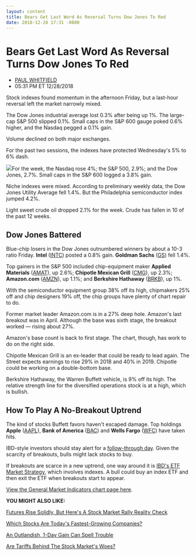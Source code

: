 ```yaml
---
layout: content
title: Bears Get Last Word As Reversal Turns Dow Jones To Red
date: 2018-12-28 17:31 -0800
---
```



Bears Get Last Word As Reversal Turns Dow Jones To Red
=======================================================




* [PAUL WHITFIELD](https://www.investors.com/author/whitfieldp/ "Posts by PAUL WHITFIELD")
* 05:31 PM ET 12/28/2018




Stock indexes found momentum in the afternoon Friday, but a last-hour reversal left the market narrowly mixed.




The Dow Jones industrial average lost 0.3% after being up 1%. The large-cap S&P 500 slipped 0.1%. Small caps in the S&P 600 gauge poked 0.6% higher, and the Nasdaq pegged a 0.1% gain.


Volume declined on both major exchanges.


For the past two sessions, the indexes have protected Wednesday's 5% to 6% dash.


![](https://www.investors.com/wp-content/uploads/2018/12/MP122818-298x300.jpg)For the week, the Nasdaq rose 4%; the S&P 500, 2.9%; and the Dow Jones, 2.7%. Small caps in the S&P 600 logged a 3.8% gain.


Niche indexes were mixed. According to preliminary weekly data, the Dow Jones Utility Average fell 1.4%. But the Philadelphia semiconductor index jumped 4.2%.


Light sweet crude oil dropped 2.1% for the week. Crude has fallen in 10 of the past 12 weeks.


Dow Jones Battered
------------------


Blue-chip losers in the Dow Jones outnumbered winners by about a 10-3 ratio Friday. **Intel** ([INTC](https://research.investors.com/quote.aspx?symbol=INTC)) posted a 0.8% gain. **Goldman Sachs** ([GS](https://research.investors.com/quote.aspx?symbol=GS)) fell 1.4%.


Top gainers in the S&P 500 included chip-equipment maker **Applied Materials** ([AMAT](https://research.investors.com/quote.aspx?symbol=AMAT)), up 2.6%; **Chipotle Mexican Grill** ([CMG](https://research.investors.com/quote.aspx?symbol=CMG)), up 2.3%; **Amazon.com** ([AMZN](https://research.investors.com/quote.aspx?symbol=AMZN)), up 1.1%; and **Berkshire Hathaway** ([BRKB](https://research.investors.com/quote.aspx?symbol=BRKB)), up 1%.


With the semiconductor equipment group 38% off its high, chipmakers 25% off and chip designers 19% off, the chip groups have plenty of chart repair to do.


Former market leader Amazon.com is in a 27% deep hole. Amazon's last breakout was in April. Although the base was sixth stage, the breakout worked — rising about 27%.


Amazon's base count is back to first stage. The chart, though, has work to do on the right side.


Chipotle Mexican Grill is an ex-leader that could be ready to lead again. The Street expects earnings to rise 29% in 2018 and 40% in 2019. Chipotle could be working on a double-bottom base.


Berkshire Hathaway, the Warren Buffett vehicle, is 9% off its high. The relative strength line for the diversified operations stock is at a high, which is bullish.


How To Play A No-Breakout Uptrend
---------------------------------


The kind of stocks Buffett favors haven't escaped damage. Top holdings **Apple** ([AAPL](https://research.investors.com/quote.aspx?symbol=AAPL)), **Bank of America** ([BAC](https://research.investors.com/quote.aspx?symbol=BAC)) and **Wells Fargo** ([WFC](https://research.investors.com/quote.aspx?symbol=WFC)) have taken hits.


IBD-style investors should stay alert for a [follow-through day](https://www.investors.com/how-to-invest/investors-corner/how-to-find-next-stock-market-bottom/). Given the scarcity of breakouts, bulls might lack stocks to buy.


If breakouts are scarce in a new uptrend, one way around it is [IBD's ETF Market Strategy](https://leaderboard.investors.com/#/market/etfmarketstrategy), which involves indexes. A bull could buy an index ETF and then exit the ETF when breakouts start to appear.


[View the General Market Indicators chart page here](https://www.investors.com/wp-content/uploads/2018/12/GMI_123118.pdf).


**YOU MIGHT ALSO LIKE:**


[Futures Rise Solidly, But Here's A Stock Market Rally Reality Check](https://www.investors.com/market-trend/stock-market-today/dow-jones-futures-stock-market-rally-top-stocks/)


[Which Stocks Are Today's Fastest-Growing Companies?](https://www.investors.com/how-to-invest/which-stocks-make-this-list-of-the-fastest-growing-companies/)


[An Outlandish, 1-Day Gain Can Spell Trouble](https://www.investors.com/how-to-invest/investors-corner/bear-market-stocks-big-one-day-gain/)


[Are Tariffs Behind The Stock Market's Woes?](https://www.investors.com/how-to-invest/investors-corner/trump-trade-tariffs-history-dow-jones-industrials/)




